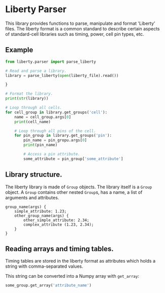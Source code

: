 # Liberty Parser

This library provides functions to parse, manipulate and format 'Liberty' files.
The liberty format is a common standard to describe certain aspects of standard-cell libraries such as timing, power, cell pin types, etc.

## Example


```python
from liberty.parser import parse_liberty

# Read and parse a library.
library = parse_liberty(open(liberty_file).read())

}

# Format the library.
print(str(library))

# Loop through all cells.
for cell_group in library.get_groups('cell'):
    name = cell_group.args[0]
    print(cell_name)

    # Loop through all pins of the cell.
    for pin_group in library.get_groups('pin'):
        pin_name = pin_gropu.args[0]
        print(pin_name)

        # Access a pin attribute.
        some_attribute = pin_group['some_attribute']

```

## Library structure.

The liberty library is made of `Group` objects.
The library itself is a `Group` object. A `Group` contains
other nested `Group`s, has a name, a list of arguments and
attributes.

```liberty
group_name(args) {
    simple_attribute: 1.23;
    other_group_name(args) {
        other_simple_attribute: 2.34;
        complex_attribute (1.23, 2.34);
    }
}
```

## Reading arrays and timing tables.

Timing tables are stored in the liberty format as attributes which holds a string with comma-separated values.

This string can be converted into a Numpy array with `get_array`:
```python
some_group.get_array('attribute_name')
```


